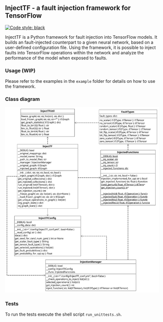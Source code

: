 ## InjectTF - a fault injection framework for TensorFlow

<p align="left">
<a href="https://github.com/python/black"><img alt="Code style: black" src="https://img.shields.io/badge/code%20style-black-000000.svg?style=flat-square"></a>
</p>

InjectTF is a Python framework for fault injection into TensorFlow models. It builds an fault-injected counterpart to a given neural network, based on a user-defined configuration file. Using the framework, it is possible to inject faults into TensorFlow operations within the network and analyze the performance of the model when exposed to faults.

### Usage (WIP)

Please refer to the examples in the `example` folder for details on how to use the framework.


### Class diagram
![InjectTF class diagram](Readme_images/Class_diagram.svg)

### Tests

To run the tests execute the shell script `run_unittests.sh`.
